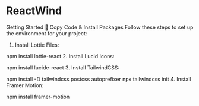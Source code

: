 # ReactWind
Getting Started 🚀
Copy Code & Install Packages
Follow these steps to set up the environment for your project:

1. Install Lottie Files:

npm install lottie-react
2. Install Lucid Icons:

npm install lucide-react
3. Install TailwindCSS:

npm install -D tailwindcss 
postcss autoprefixer
npx tailwindcss init
4. Install Framer Motion:

npm install framer-motion
